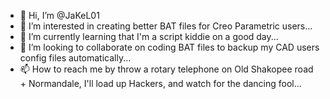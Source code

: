 - 👋 Hi, I’m @JaKeL01
- 👀 I’m interested in creating better BAT files for Creo Parametric users...
- 🌱 I’m currently learning that I'm a script kiddie on a good day...
- 💞️ I’m looking to collaborate on coding BAT files to backup my CAD users config files automatically...
- 📫 How to reach me by throw a rotary telephone on Old Shakopee road + Normandale, I'll load up Hackers, and watch for the dancing fool...

<!---
JaKeL01/JaKeL01 is a ✨ special ✨ repository because its `README.md` (this file) appears on your GitHub profile.
You can click the Preview link to take a look at your changes.
--->

